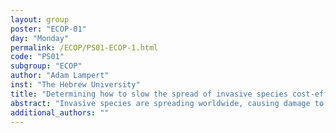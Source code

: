 ```yaml
---
layout: group
poster: "ECOP-01"
day: "Monday"
permalink: /ECOP/PS01-ECOP-1.html
code: "PS01"
subgroup: "ECOP"
author: "Adam Lampert"
inst: "The Hebrew University"
title: "Determining how to slow the spread of invasive species cost-effectively"
abstract: "Invasive species are spreading worldwide, causing damage to ecosystems, biodiversity, agriculture, and human health. Efforts to prevent the establishment of invasive species in new areas sometimes fail, which necessitates the containment of established invaders to prevent or slow their spread to the rest of the country or continent. A major question is, therefore, how to cost-effectively allocate treatment efforts over space and time to contain the species’ population. However, identifying the optimal strategy for containing a species that propagates over large areas is a complex and challenging task that requires novel methodology and computational techniques. I will present a model with an integral-differential equation characterizing the spatial dynamics of the invasive species, incorporating the response of the species to some treatment. I will then present a novel algorithm, which finds (a) the optimal allocation of treatment efforts over space and (b) the optimal target speed at which the species should be allowed to propagate. The results show that, when using the optimal treatment, the annual cost of treatment could be tens or hundreds of percentages lower than that of some other treatments that result in the same propagation speed. It also reveals when it is cost-effective to abandon the species, when to slow or stop its spread, and when to reverse the species’ propagation and slowly eradicate it. In particular, I will show that the optimal strategy often comprises eradication in the yet-uninvaded area, and under certain conditions, it also comprises maintaining a “suppression zone” - an area between the invaded and the uninvaded areas, where treatment reduces the invading population but without eliminating it."
additional_authors: ""
---
```

